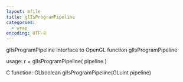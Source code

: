 ```yaml
---
layout: mfile
title: glIsProgramPipeline
categories:
  - wrap
encoding: UTF-8
---
```


glIsProgramPipeline  Interface to OpenGL function glIsProgramPipeline

usage:  r = glIsProgramPipeline( pipeline )

C function:  GLboolean glIsProgramPipeline(GLuint pipeline)